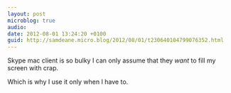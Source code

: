 ```yaml
---
layout: post
microblog: true
audio: 
date: 2012-08-01 13:24:20 +0100
guid: http://samdeane.micro.blog/2012/08/01/t230640104799076352.html
---
```

Skype mac client is so bulky I can only assume that they *want* to fill my screen with crap.

Which is why I use it only when I have to.
